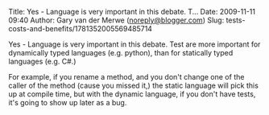 Title: Yes - Language is very important in this debate. T...
Date: 2009-11-11 09:40
Author: Gary van der Merwe (noreply@blogger.com)
Slug: tests-costs-and-benefits/1781352005569485714

Yes - Language is very important in this debate. Test are more important
for dynamically typed languages (e.g. python), than for statically typed
languages (e.g. C\#.)  
  
For example, if you rename a method, and you don't change one of the
caller of the method (cause you missed it,) the static language will
pick this up at compile time, but with the dynamic language, if you
don't have tests, it's going to show up later as a bug.

